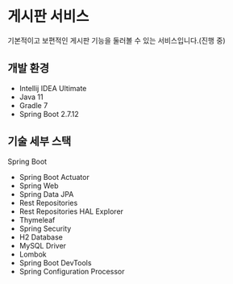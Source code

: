 # 게시판 서비스
기본적이고 보편적인 게시판 기능을 둘러볼 수 있는 서비스입니다.(진행 중)  

## 개발 환경

* Intellij IDEA Ultimate
* Java 11
* Gradle 7
* Spring Boot 2.7.12

## 기술 세부 스택

Spring Boot

* Spring Boot Actuator
* Spring Web
* Spring Data JPA
* Rest Repositories
* Rest Repositories HAL Explorer
* Thymeleaf
* Spring Security
* H2 Database
* MySQL Driver
* Lombok
* Spring Boot DevTools
* Spring Configuration Processor

